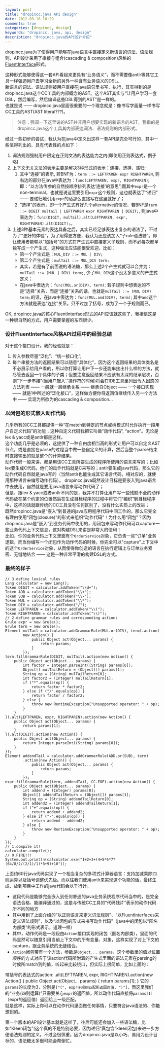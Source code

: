 ```yaml
---
layout: post
title: "dropincc.java API design"
date: 2012-03-18 16:29
comments: true
categories: [dropincc, design]
keywords: "dropincc, java, api, design"
description: "dropincc.java的API设计介绍"
---
```

[dropincc.java](https://github.com/pfmiles/dropincc.java)为了使得用户能够在java语言中直接定义新语言的词法、语法规则，API设计采用了串接与组合(cascading & composition)风格的[FluentInterface](http://martinfowler.com/bliki/FluentInterface.html)形式。

这种形式能够使得这一套API看起来更具有“业务语义”，而不需要像antlr等其它工具一样强迫用户去学习全新的另外一种含有业务语义的DSL。  
新语言的词法、语法规则被用户直接在java语句里书写、执行，其实得到的是dropincc.java这个CC工具的内部概念的AST。这个AST其实与“让用户学习一套DSL，然后编写，然后编译这些DSL得到的AST”是一样的。  
也就是说 —— dropincc.java里面很重要的一个理念就是：像书写字面量一样书写CC工具的AST(AST literal???)。
>注意：强调一下这里说的AST并非用户想要实现的新语言的AST，我指的是dropincc.java这个工具其内部表达词法、语法规则的内部形式。

经过一些初步的尝试，我认为在java中定义出这样一套API是完全可行的，其中一些值得列出的、具有代表性的点如下：
<!-- more -->
1. 词法规则强制用户限定在正则文法的表达能力之内(即使用正则表达式，例子略)
1. 上下文无关文法的表示主要是解决3种形式的表示：连接、选择、递归;
    1. 其中“连接”的表示, 若BNF为：`term ::= LEFTPAREN expr RIGHTPAREN`, 则右边的部分在java中表达为：`func(LEFTPAREN, expr, RIGHTPAREN)`;即：“以方法传参的自然按顺序排列表达‘连接’的意思”;而其中`expr`是一个non-terminal，也就是说这里要引用`expr`这个规则，这也就表达了“递归” —— 要递归地引用`expr`的话那么直接写在这里就好了；
    1. “选择”的表示，即一个产生式有好几个alternative的情况，若BNF是`term ::= DIGIT multail | LEFTPAREN expr RIGHTPAREN | DIGIT;`, 则java中表达为：`func(DIGIT, mulTail).alt(LEFTPAREN, expr, RIGHTPAREN).alt(DIGIT);`。
1. 上述3种基本元素的表达具备之后，其实已经足够表达出复杂的语法了，不过为了“更好的体验”，为了用得更方便，我认为还应该加入“子rule语法糖”。即让使用者能够以“加括号”的方式在产生式中直接定义子规则，而不必每次都单独写成一个产生式，这种做法应该能很受欢迎，比如：
    * 第一个产生式是：`MUL_DIV ::= MUL | DIV;`
    * 第二个产生式是：`mulTail ::= MUL_DIV term;`
    * 其实，若是有了前面说的语法糖，那么上述2个产生式就可以合并为：`mulTail ::= (MUL | DIV) term;`, 少了`MUL_DIV`这个没太多意义的产生式定义；
    * 在java中表达为：`func(MUL.or(DIV), term)`; 若子规则中想表达的不是“选择”关系，而是“连接”关系的话，也就是`mulTail ::= (MUL DIV) term;`的话，在java中表达为：`func(MUL.and(DIV), term)`; 其中`and`这个方法就是表达“连接”关系，只不过加了括号，成为了一个子规则而已。

OK, dropincc.java的核心FluentInterface形式的API应该就这些了，我相信这是一种很自然的方式，用户需要掌握的东西很少。  
### 设计FluentInterface风格API过程中的经验总结
对于这个接口设计，我的经验就是：

1. 传入参数尽量“泛化”、“统一接口化”;
1. 每个串接方法的返回结果可以随意“具体化”，因为这个返回结果的具体类名是不必展示给用户看的，所以你打算让用户下一步还能串接出什么样的方法，就尽管去返回一个具体的子类；但要注意返回结果不应该有太深的继承层次，否则“下一步串接”(当用户敲入'.'操作符的时候)将会在IDE工具里列出令人困惑的方法列表 —— 一般就一层继承关系 —— 继承自Object —— 一个接口实现 —— 就是1中所述的“泛化接口”，这样做方便你将返回值继续传入另一个方法中 —— 实现为所欲为的cascading & composition...

### 以闭包的形式嵌入动作代码

几乎所有的CC工具都提供一种“在match到特定的节点或树模式时允许执行一段用户自定义代码”的功能；这种自定义代码我把它叫做“动作代码”, “action”。无论是lex & yacc或是antlr都是这样。  
这个功能几乎是必须的，这提供了一种自由度相当高的形式让用户可以自定义AST节点，或是直接在parse的过程当中做一些自定义的计算，然后当整个parse结束时直接输出的就是整个的计算结果。  
动作代码一般来讲，都是用该CC工具所要生成的程序所使用的语言来写的；比如lex要生成C代码，他们的动作代码就是C来写的；antlr要生成java代码，那么它的动作代码自然就是java写的（当然antlr也能生成其它语言代码，相对应的，就使用那种语言来编写动作代码）。
dropincc.java既然设计目标是要嵌入到java语言中去使用，自然就是要用java语言来写动作代码了；  
但是，跟lex & yacc或者antlr不同的是，我并不打算让用户写一些残缺不全的动作代码放在某个约定的位置然后在生成目标程序的过程中将它们“编织”到目标程序中，这样的话就跟传统的CC工具没有任何区别了，没有什么实质上的改进；  
既然dropincc.java是“嵌入”到普通的java应用程序代码中间工作的，那么它完全有理由使用“闭包(closure)”的形式来组织“动作代码”！为什么用“闭包”？因为dropincc.java是“嵌入”到业务代码中使用的，用闭包来写动作代码可以capture一些业务代码上下文信息，这对构建DSL来讲是非常大的便利！  
比如，你的业务代码上下文里面有个`OrderService`对象，它负责一些"订单"业务逻辑，而当你编写一个闭包作为动作代码的时候，你完全可以"capture"上下文中的这个`OrderService`对象，从而使得你创造的语言在执行逻辑上与订单业务紧密、无缝地结合 —— 这是一种非常平滑的构建DSL的方式。  

### 最终的样子
	// 3.define lexical rules
	Lang calculator = new Lang();
	Token DIGIT = calculator.addToken("\\d+");
	Token ADD = calculator.addToken("\\+");
	Token SUB = calculator.addToken("\\-");
	Token MUL = calculator.addToken("\\*");
	Token DIV = calculator.addToken("/");
	Token LEFTPAREN = calculator.addToken("\\(");
	Token RIGHTPAREN = calculator.addToken("\\)");
	// 2.define grammar rules and corresponding actions
	Grule expr = new Grule();
	Grule term = new Grule();
	Element mulTail = calculator.addGrammarRule(MUL.or(DIV), term).action(
			new Action() {
				public Object act(Object... params) {
					return params;
				}
			});
	term.fillGrammarRule(DIGIT, mulTail).action(new Action() {
		public Object act(Object... params) {
			int factor = Integer.parseInt((String) params[0]);
			Object[] mulTailReturn = (Object[]) params[1];
			String op = (String) mulTailReturn[0];
			int factor2 = (Integer) mulTailReturn[1];
			if ("*".equals(op)) {
				return factor * factor2;
			} else if ("/".equals(op)) {
				return factor / factor2;
			} else {
				throw new RuntimeException("Unsupported operator: " + op);
			}
		}
	}).alt(LEFTPAREN, expr, RIGHTPAREN).action(new Action() {
		public Object act(Object... params) {
			return params[1];
		}
	}).alt(DIGIT).action(new Action() {
		public Object act(Object... params) {
			return Integer.parseInt((String) params[0]);
		}
	});
	Element addendTail = calculator.addGrammarRule(ADD.or(SUB), term)
			.action(new Action() {
				public Object act(Object... params) {
					return params;
				}
			});
	expr.fillGrammarRule(term, addendTail, CC.EOF).action(new Action() {
		public Object act(Object... params) {
			int addend = (Integer) params[0];
			Object[] addendTailReturn = (Object[]) params[1];
			String op = (String) addendTailReturn[0];
			int addend2 = (Integer) addendTailReturn[1];
			if ("+".equals(op)) {
				return addend + addend2;
			} else if ("-".equals(op)) {
				return addend - addend2;
			} else {
				throw new RuntimeException("Unsupported operator: " + op);
			}
		}
	});
	// 1.compile it!
	calculator.compile();
	// 0.FIRE!!!
	System.out.println(calculator.exe("1+2+3+(4+5*6*7*(64/8/2/(2/1)/1)*8+9)+10"));

上面约60行java代码实现了一个相当复杂的多项式计算器语言：支持加减乘除四则运算以及括号调整优先级。而以往我们使用antlr来实现这个功能的话，最终生成、放到项目中工作的java代码会以千行计。  

* 这段代码是能够完全嵌入到任何普通的java业务系统程序代码当中的，是完全语法合格、能编译通过的，这是与传统CC工具的“代码残片”表示的动作代码所不同的地方
* 其中用到了上面介绍的“以正则语言来定义词法规则”、“以FluentInterfaces来定义语法规则”，以及“以闭包的形式来书写动作代码”（java中的闭包以“匿名内部类”的形式表示，道理一样）
* 其中，动作代码是一段段由`Action`接口实现的闭包（匿名内部类），里面的代码显然可以随意引用当前上下文中的所有变量、对象，这样实现了对上下文的capture，跟业务系统的无缝结合。
* `Action`闭包带有一个方法，参数是`Object... params`，这个参数里的值以位置顺序的方式对应于该action代码所附着的产生式里面的语法元素在parsing的时候所match到的值，听起来比较绕口，但实际上很简单，比如上面的 : 

带括号的表达式的action:
    .alt(LEFTPAREN, expr, RIGHTPAREN).action(new Action() {
        public Object act(Object... params) {
            return params[1];
        }
它的`params`的长度为3，分别是`["(", expr子规则匹配所返回的值, ")"]`，而这里我们的“业务(四则运算)”只需要关心`expr`的返回值，所以动作代码直接将`params[1]`（expr的返回值）返回给上一级匹配。  
就是这样，实际上你可以在动作代码里面做任何事情，只要符合java语法的、你能想到的。  

第一个版本的API设计基本就是这样了，往后可能还会加入一些语法糖，比如“Kleen闭包”(这个真的不是特别必要，因为递归“真包含”kleen闭包)来进一步方便语法规则的定义，不过会很慎重，因为dropincc.java是以小巧、易用为设计目标的，语法糖太多很可能会帮倒忙。

